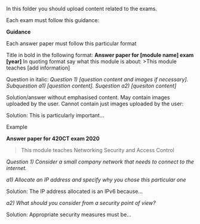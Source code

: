 In this folder you should upload content related to the exams. 

Each exam must follow this guidance:

**Guidance**


Each answer paper must follow this particular format

Title in bold in the following format: **Answer paper for [module name] exam [year]**
In quoting format say what this module is about: >This module teaches [add information]

Question in italic: *Question 1) [question content and images if necessary].  Subquestion a1) [question content]. Suqestion a2) [quesiton content]*

Solution/answer without emphasised content. May contain images uploaded by the user. Cannot contain just images uploaded by the user: 

Solution: This is particularly important...


Example


**Answer paper for 420CT exam 2020**
>This module teaches Networking Security and Access Control 

*Question 1) Consider a small company network that needs to connect to the internet.*

*a1) Allocate an IP address and specify why you chose this particular one*

Solution: The IP address allocated is an IPv6 because...

*a2) What should you consider from a security point of view?*

Solution: Appropriate security measures must be...
